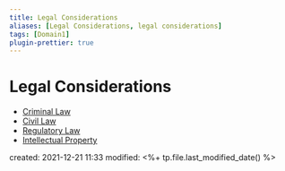```yaml
---
title: Legal Considerations
aliases: [Legal Considerations, legal considerations]
tags: [Domain1]
plugin-prettier: true
---
```


# Legal Considerations

- [Criminal Law](Security-Laws/Criminal-Law)
- [Civil Law](Security-Laws/Civil-Law)
- [Regulatory Law](Security-Laws/Administrative-Law)
- [Intellectual Property](Intellectual-Property)

created: 2021-12-21 11:33
modified: <%+ tp.file.last_modified_date() %>
